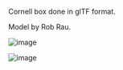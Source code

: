 Cornell box done in glTF format.

Model by Rob Rau.

![image](https://github.com/sjhalayka/cornell_box_textured/assets/16404554/3ecf323e-7ccb-4128-8a87-9cea9b58ae26)

![image](https://github.com/sjhalayka/cornell_box_textured/assets/16404554/9c9b65a4-2f7e-4787-a9bc-391054fae777)
